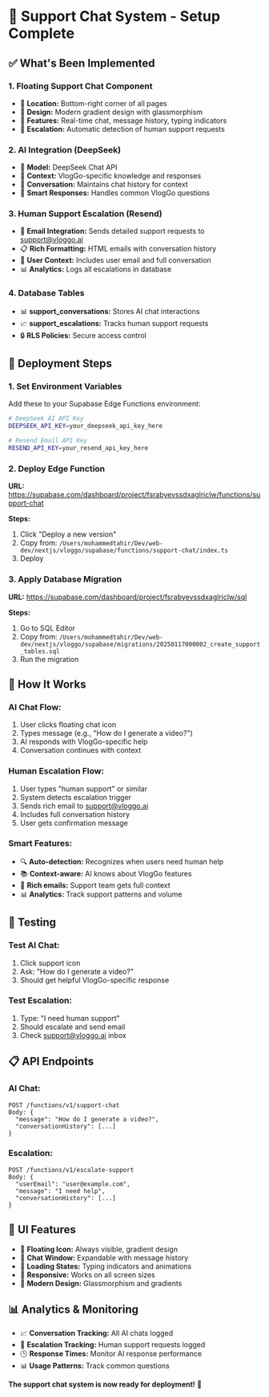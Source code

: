 # 🤖 Support Chat System - Setup Complete

## ✅ **What's Been Implemented**

### 1. **Floating Support Chat Component**
- 📍 **Location:** Bottom-right corner of all pages
- 🎨 **Design:** Modern gradient design with glassmorphism
- 💬 **Features:** Real-time chat, message history, typing indicators
- 🔄 **Escalation:** Automatic detection of human support requests

### 2. **AI Integration (DeepSeek)**
- 🤖 **Model:** DeepSeek Chat API
- 🧠 **Context:** VlogGo-specific knowledge and responses
- 📝 **Conversation:** Maintains chat history for context
- 🎯 **Smart Responses:** Handles common VlogGo questions

### 3. **Human Support Escalation (Resend)**
- 📧 **Email Integration:** Sends detailed support requests to support@vloggo.ai
- 📋 **Rich Formatting:** HTML emails with conversation history
- 👤 **User Context:** Includes user email and full conversation
- 📊 **Analytics:** Logs all escalations in database

### 4. **Database Tables**
- 📊 **support_conversations:** Stores AI chat interactions
- 📈 **support_escalations:** Tracks human support requests
- 🔒 **RLS Policies:** Secure access control

## 🚀 **Deployment Steps**

### 1. **Set Environment Variables**
Add these to your Supabase Edge Functions environment:

```bash
# DeepSeek AI API Key
DEEPSEEK_API_KEY=your_deepseek_api_key_here

# Resend Email API Key  
RESEND_API_KEY=your_resend_api_key_here
```

### 2. **Deploy Edge Function**
**URL:** https://supabase.com/dashboard/project/fsrabyevssdxaglriclw/functions/support-chat

**Steps:**
1. Click "Deploy a new version"
2. Copy from: `/Users/mohammedtahir/Dev/web-dev/nextjs/vloggo/supabase/functions/support-chat/index.ts`
3. Deploy

### 3. **Apply Database Migration**
**URL:** https://supabase.com/dashboard/project/fsrabyevssdxaglriclw/sql

**Steps:**
1. Go to SQL Editor
2. Copy from: `/Users/mohammedtahir/Dev/web-dev/nextjs/vloggo/supabase/migrations/20250117000002_create_support_tables.sql`
3. Run the migration

## 🎯 **How It Works**

### **AI Chat Flow:**
1. User clicks floating chat icon
2. Types message (e.g., "How do I generate a video?")
3. AI responds with VlogGo-specific help
4. Conversation continues with context

### **Human Escalation Flow:**
1. User types "human support" or similar
2. System detects escalation trigger
3. Sends rich email to support@vloggo.ai
4. Includes full conversation history
5. User gets confirmation message

### **Smart Features:**
- 🔍 **Auto-detection:** Recognizes when users need human help
- 📚 **Context-aware:** AI knows about VlogGo features
- 📧 **Rich emails:** Support team gets full context
- 📊 **Analytics:** Track support patterns and volume

## 🧪 **Testing**

### **Test AI Chat:**
1. Click support icon
2. Ask: "How do I generate a video?"
3. Should get helpful VlogGo-specific response

### **Test Escalation:**
1. Type: "I need human support"
2. Should escalate and send email
3. Check support@vloggo.ai inbox

## 📋 **API Endpoints**

### **AI Chat:**
```
POST /functions/v1/support-chat
Body: {
  "message": "How do I generate a video?",
  "conversationHistory": [...]
}
```

### **Escalation:**
```
POST /functions/v1/escalate-support  
Body: {
  "userEmail": "user@example.com",
  "message": "I need help",
  "conversationHistory": [...]
}
```

## 🎨 **UI Features**

- 🎯 **Floating Icon:** Always visible, gradient design
- 💬 **Chat Window:** Expandable with message history
- 🔄 **Loading States:** Typing indicators and animations
- 📱 **Responsive:** Works on all screen sizes
- 🎨 **Modern Design:** Glassmorphism and gradients

## 📊 **Analytics & Monitoring**

- 📈 **Conversation Tracking:** All AI chats logged
- 📧 **Escalation Tracking:** Human support requests logged
- 🕒 **Response Times:** Monitor AI response performance
- 📊 **Usage Patterns:** Track common questions

**The support chat system is now ready for deployment!** 🚀
